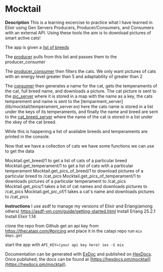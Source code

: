 # Mocktail

**Description**
This is a learning excercise to practice what I have learned in Elixir using Gen 
Servers Producers, Producer/Consumers, and Consumers
with an external API. Using these tools the aim is to download pictures of smart 
active cats!

The app is given a [list of breeds](lib/mocktail/breed_list.ex) 

The [producer](lib/mocktail/producer.ex) pulls from this list and passes them to the 
producer_consumer

The [producer_consumer](lib/mocktail/producer_consumer.ex) then filters the cats. We 
only want pictures of cats with an energy level greater than 5 and adaptability of 
greater than 2

The [consumer](lib/mocktail/consumer.ex) then generates a name for the cat, gets the 
temperaments of the cat, full breed name, and downloads a picture. The cat picture is
sent to the [pic_server](lib/mocktail/pic_server.ex) where it is stored in a map with
the name as a key, the cats temparement and name is sent to the [temparment_server]
(lib/mocktail/temperament_server.ex) here the cats name is stored in a list under the 
keys of its temperaments, and finally the name and breed are sent to the
[cat_breed_server](lib/mocktail/cat_breed_server.ex) where the name of the cat is 
stored in a list under the xkey of the cat breed.

While this is happening a list of available breeds and temperaments are printed in the
console.

Now that we have a collection of cats we have some functions we can use to get the data

Mocktail.get_breed/1 to get a list of cats of a particular breed
Mocktail.get_temperament/1 to get a list of cats with a particular temperament
Mocktail.get_pics_of_breed/1 to download pictures of a particular breed to /cat_pics
Mocktail.get_pics_of_temperament/1 to downloads pictures of a particular temperament 
to /cat_pics
Mocktail.get_pics/1 takes a list of cat names and downloads pictures to /cat_pics
Mocktail.get_pic_of/1 takes a cat's name and downloads pictures to /cat_pics

**Instructions**
I use asdf to manage my versions of Elixir and Erlang(among others) https://asdf-vm.com/guide/getting-started.html
Install Erlang 25.2.1          
Install Elixir 1.14

clone the repo from Github
get an api key from https://thecatapi.com/#pricing and place it in the catapi repo
run `mix deps.get`

start the app with `API_KEY=(your api key here) iex -S mix`


Documentation can be generated with [ExDoc](https://github.com/elixir-lang/ex_doc)
and published on [HexDocs](https://hexdocs.pm). Once published, the docs can
be found at [https://hexdocs.pm/mocktail](https://hexdocs.pm/mocktail).
